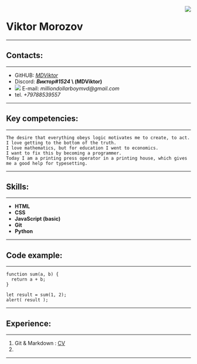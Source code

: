 <img align="right"  src="https://media.discordapp.net/attachments/591539964005580812/1016071165791457381/foto.png">

#  Viktor Morozov 
---
## Contacts:
---
- GitHUB: _[MDViktor](https://github.com/MDViktor)_
- Discord: **_Виктор#1524_ \ (MDViktor)**
- ![](https://icons.iconarchive.com/icons/cornmanthe3rd/metronome/16/Communication-email-blue-icon.png) E-mail: _milliondollarboymvd@gmail.com_
- tel. _+79788539557_
---
## Key competencies:
---
    The desire that everything obeys logic motivates me to create, to act. 
    I love getting to the bottom of the truth. 
    I love mathematics, but for education I went to economics. 
    I want to fix this by becoming a programmer. 
    Today I am a printing press operator in a printing house, which gives me a good help for typesetting.
---
## Skills:
---
- **HTML**
- **CSS**
- **JavaScript (basic)**
- **Git**
- **Python**
---
## Code example:
---
``` 
function sum(a, b) {
  return a + b;
}

let result = sum(1, 2);
alert( result );
```
---
## Experience:
---
 1. Git & Markdown : [CV](https://github.com/MDViktor/rsschool-cv/blob/gh-pages/cv.md)
 1. 
---
